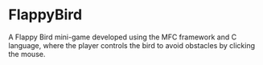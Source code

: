 # FlappyBird
A Flappy Bird mini-game developed using the MFC framework and C language, where the player controls the bird to avoid obstacles by clicking the mouse.
